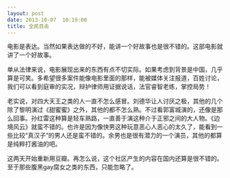 ```yaml
---
layout: post
date: 2013-10-07  10:19:00
title: 全民目击
---
```



电影是表达。当然如果表达做的不好，能讲一个好故事也是很不错的。这部电影就讲了一个好故事。

单从法律来说，电影展现出来的东西有点不切实际。如果考虑到背景是中国，几乎算是可笑。多希望很多案件能像电影里面的那样，能被媒体关注报道，百姓讨论，我们可以看到庭审的实况，辩护律师用证据说话，法官睿智老练，掌控局势！

老实说，对四大天王之类的人一直不怎么感冒。刘德华让人讨厌之极，其他的几个除了黎明演过《甜蜜蜜》之外，其他的都不怎么熟。不过看郭富城演的，还像是那么回事。孙红雷这种算是轻车熟路，一直善于演这种介于正邪之间的大人物。《边境风云》就蛮不错的。也许是因为像快男这种玩意恶心人恶心的太久了，能看到一些比较“真汉子”的男人还是蛮不错的。余男也是很有潜力的一个演员，其他的都算是纯粹打酱油的吧。

这两天开始重新用豆瓣。再怎么说，这个社区产生的内容在国内还算是很不错的。至于那些腹黑gay腐女之类的东西，只能忽略了。


